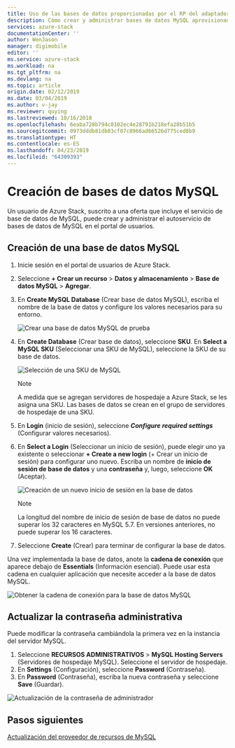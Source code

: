 ```yaml
---
title: Uso de las bases de datos proporcionadas por el RP del adaptador de MySQL en Azure Stack | Microsoft Docs
description: Cómo crear y administrar bases de datos MySQL aprovisionadas con el proveedor de recursos del adaptador de MySQL
services: azure-stack
documentationCenter: ''
author: WenJason
manager: digimobile
editor: ''
ms.service: azure-stack
ms.workload: na
ms.tgt_pltfrm: na
ms.devlang: na
ms.topic: article
origin.date: 02/12/2019
ms.date: 03/04/2019
ms.author: v-jay
ms.reviewer: quying
ms.lastreviewed: 10/16/2018
ms.openlocfilehash: 6eaba728b794c0102ec4e28791b218efa28b51b5
ms.sourcegitcommit: 0973dddb81db03cf07c8966ad66526d775ced8b9
ms.translationtype: HT
ms.contentlocale: es-ES
ms.lasthandoff: 04/23/2019
ms.locfileid: "64309393"
---
```

# <a name="create-mysql-databases"></a>Creación de bases de datos MySQL
Un usuario de Azure Stack, suscrito a una oferta que incluye el servicio de base de datos de MySQL, puede crear y administrar el autoservicio de bases de datos de MySQL en el portal de usuarios.

## <a name="create-a-mysql-database"></a>Creación de una base de datos MySQL

1. Inicie sesión en el portal de usuarios de Azure Stack.
2. Seleccione **+ Crear un recurso** > **Datos y almacenamiento** > **Base de datos MySQL** > **Agregar**.
3. En **Create MySQL Database** (Crear base de datos MySQL), escriba el nombre de la base de datos y configure los valores necesarios para su entorno.

    ![Crear una base de datos MySQL de prueba](./media/azure-stack-mysql-rp-deploy/mysql-create-db.png)

4. En **Create Database** (Crear base de datos), seleccione **SKU**. En **Select a MySQL SKU** (Seleccionar una SKU de MySQL), seleccione la SKU de su base de datos.

    ![Selección de una SKU de MySQL](./media/azure-stack-mysql-rp-deploy/mysql-select-sku.png)

    >[!Note]
    >A medida que se agregan servidores de hospedaje a Azure Stack, se les asigna una SKU. Las bases de datos se crean en el grupo de servidores de hospedaje de una SKU.

5. En **Login** (inicio de sesión), seleccione ***Configure required settings*** (Configurar valores necesarios).
6. En **Select a Login** (Seleccionar un inicio de sesión), puede elegir uno ya existente o seleccionar **+ Create a new login** (+ Crear un inicio de sesión) para configurar uno nuevo.  Escriba un nombre de **inicio de sesión de base de datos** y una **contraseña** y, luego, seleccione **OK** (Aceptar).

    ![Creación de un nuevo inicio de sesión en la base de datos](./media/azure-stack-mysql-rp-deploy/create-new-login.png)

    >[!NOTE]
    >La longitud del nombre de inicio de sesión de base de datos no puede superar los 32 caracteres en MySQL 5.7. En versiones anteriores, no puede superar los 16 caracteres.

7. Seleccione **Create** (Crear) para terminar de configurar la base de datos.

Una vez implementada la base de datos, anote la **cadena de conexión** que aparece debajo de **Essentials** (Información esencial). Puede usar esta cadena en cualquier aplicación que necesite acceder a la base de datos MySQL.

![Obtener la cadena de conexión para la base de datos MySQL](./media/azure-stack-mysql-rp-deploy/mysql-db-created.png)

## <a name="update-the-administrative-password"></a>Actualizar la contraseña administrativa

Puede modificar la contraseña cambiándola la primera vez en la instancia del servidor MySQL.

1. Seleccione **RECURSOS ADMINISTRATIVOS** > **MySQL Hosting Servers** (Servidores de hospedaje MySQL). Seleccione el servidor de hospedaje.
2. En **Settings** (Configuración), seleccione **Password** (Contraseña).
3. En **Password** (Contraseña), escriba la nueva contraseña y seleccione **Save** (Guardar).

![Actualización de la contraseña de administrador](./media/azure-stack-mysql-rp-deploy/mysql-update-password.png)

## <a name="next-steps"></a>Pasos siguientes

[Actualización del proveedor de recursos de MySQL](azure-stack-mysql-resource-provider-update.md)

<!-- Update_Description: wording update -->